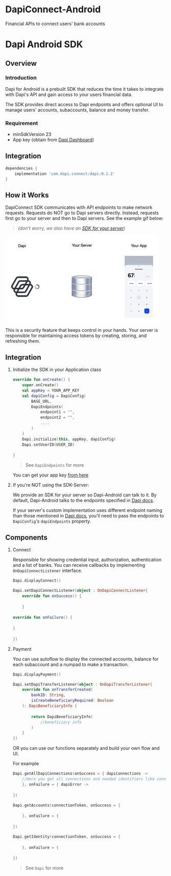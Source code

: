 # DapiConnect-Android
Financial APIs to connect users' bank accounts


# Dapi Android SDK

## Overview

### Introduction

Dapi for Android is a prebuilt SDK that reduces the time it takes to integrate with Dapi's API and gain access to your users financial data.

The SDK provides direct access to Dapi endpoints and offers optional UI to manage users' accounts, subaccounts, balance and money transfer.

### Requirement

- minSdkVersion 23
- App key (obtain from [Dapi Dashboard](https://dashboard.dapi.co/))

## Integration

```gradle
dependencies {
    implementation 'com.dapi.connect:dapi:0.1.2'
}
```


## How it Works

DapiConnect SDK communicates with API endpoints to make network requests. Requests do NOT go to Dapi servers directly. Instead, requests first go to your server and then to Dapi servers. See the example gif below:
> *(don't worry, we also have an [SDK for your server](https://github.com/dapi-co/sdk-server))*

![dfd](https://github.com/dapi-co/DapiConnect-iOS/raw/master/DapiConnectGIF.gif)

This is a security feature that keeps control in your hands. Your server is responsible for maintaining access tokens by creating, storing, and refreshing them.

## Integration

1. Initialize the SDK in your Application class

	```kotlin
	override fun onCreate() {
        super.onCreate()
        val appKey = YOUR_APP_KEY
        val dapiConfig = DapiConfig(
            BASE_URL,
            DapiEndpoints(
                endpoint1 = "",
                endpoint2 = "",
				....
            )
        )
        Dapi.initialize(this, appKey, dapiConfig)
        Dapi.setUserID(USER_ID)

    }
	```
	>See `DapiEndpoints` for more


	You can get your app key [from here](https://dashboard.dapi.co/)

2. If you're NOT using the SDK-Server:

	We provide an SDK for your server so Dapi-Android can talk to it. By default, Dapi-Android talks to the endpoints specified in [Dapi docs](https://docs.dapi.co/). 

	If your server's custom implementation uses different endpoint naming than those mentioned in [Dapi docs](https://docs.dapi.co/), you'll need to pass the endpoints to `DapiConfig`'s `dapiEndpoints` property.


## Components


1. Connect

	Responsible for showing credential input, authorization, authentication and a list of banks. You can receive callbacks by implementing `OnDapiConnectListener` interface.

	```kotlin
	Dapi.displayConnect()
	```

	```kotlin
	Dapi.setDapiConnectListener(object : OnDapiConnectListener{
        override fun onSuccess() {

        }

	override fun onFailure() {

	}

	})

	```

2. Payment

	You can use autoflow to display the connected accounts, balance for each subaccount and a numpad to make a transaction.

	```kotlin
	Dapi.displayPayment()
	```

	```kotlin
	Dapi.setDapiTransferListener(object : OnDapiTransferListener{
		override fun onTransferCreated(
			bankID: String,
			isCreateBeneficiaryRequired: Boolean
		): DapiBeneficiaryInfo {

			return DapiBeneficiaryInfo(
				//beneficiary info
			)
		}
	})
	```

	OR you can use our functions separately and build your own flow and UI.

	For example

	```kotlin
	Dapi.getAllDapiConnections(onSuccess = { dapiConnections ->
		//Here you get all connections and needed identifiers like connectionToken and userSecret
        }, onFailure = { dapiError ->

    })
	```

	```kotlin
	Dapi.getAccounts(connectionToken, onSuccess = {
            
        }, onFailure = {
            
    })
	```

	```kotlin
	Dapi.getIdentity(connectionToken, onSuccess = {
            
        }, onFailure = {
            
    })
	```

	>See `Dapi` for more
